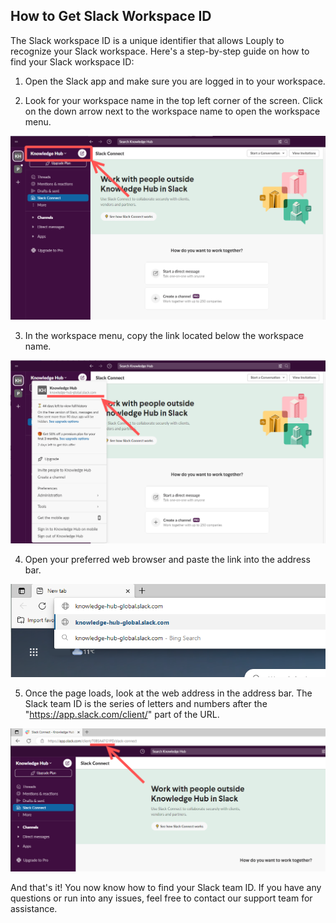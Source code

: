 ## How to Get Slack Workspace ID

The Slack workspace ID is a unique identifier that allows Louply to recognize your Slack workspace. Here's a step-by-step guide on how to find your Slack workspace ID:

1. Open the Slack app and make sure you are logged in to your workspace.

2. Look for your workspace name in the top left corner of the screen. Click on the down arrow next to the workspace name to open the workspace menu.

![](/assets/team_id_1.png)

3. In the workspace menu, copy the link located below the workspace name.

![](/assets/team_id_2.png)

4. Open your preferred web browser and paste the link into the address bar.

![](/assets/team_id_3.png)

5. Once the page loads, look at the web address in the address bar. The Slack team ID is the series of letters and numbers after the "https://app.slack.com/client/" part of the URL.

![](/assets/team_id_4.png)

And that's it! You now know how to find your Slack team ID. If you have any questions or run into any issues, feel free to contact our support team for assistance.